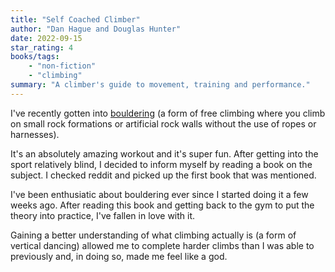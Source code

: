 ```yaml
---
title: "Self Coached Climber"
author: "Dan Hague and Douglas Hunter"
date: 2022-09-15
star_rating: 4
books/tags:
    - "non-fiction"
    - "climbing"
summary: "A climber's guide to movement, training and performance."
---
```

I've recently gotten into [bouldering](https://en.wikipedia.org/wiki/Bouldering) (a form of free climbing where you climb on small rock formations or artificial rock walls without the use of ropes or harnesses).

It's an absolutely amazing workout and it's super fun. After getting into the sport relatively blind, I decided to inform myself by reading a book on the subject. I checked reddit and picked up the first book that was mentioned.

I've been enthusiatic about bouldering ever since I started doing it a few weeks ago. After reading this book and getting back to the gym to put the theory into practice, I've fallen in love with it.

Gaining a better understanding of what climbing actually is (a form of vertical dancing) allowed me to complete harder climbs than I was able to previously and, in doing so, made me feel like a god.
